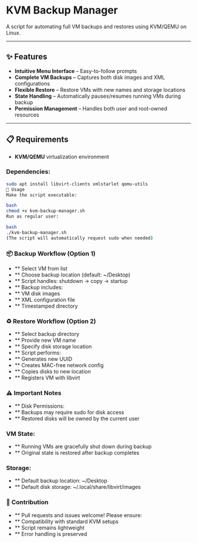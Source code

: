# KVM Backup Manager

A script for automating full VM backups and restores using KVM/QEMU on Linux.

---

## ✨ Features

- **Intuitive Menu Interface** – Easy-to-follow prompts  
- **Complete VM Backups** – Captures both disk images and XML configurations  
- **Flexible Restore** – Restore VMs with new names and storage locations  
- **State Handling** – Automatically pauses/resumes running VMs during backup  
- **Permission Management** – Handles both user and root-owned resources  

---

## 📋 Requirements

- **KVM/QEMU** virtualization environment

### Dependencies:

```bash
sudo apt install libvirt-clients xmlstarlet qemu-utils
🚀 Usage
Make the script executable:

bash
chmod +x kvm-backup-manager.sh
Run as regular user:

bash
./kvm-backup-manager.sh
(The script will automatically request sudo when needed)
```
### 📦 Backup Workflow (Option 1)
- ** Select VM from list
- ** Choose backup location (default: ~/Desktop)
- ** Script handles: shutdown → copy → startup
- ** Backup includes:
- ** VM disk images
- ** XML configuration file
- ** Timestamped directory

### ♻️ Restore Workflow (Option 2)
- ** Select backup directory
- ** Provide new VM name
- ** Specify disk storage location
- ** Script performs:
- ** Generates new UUID
- ** Creates MAC-free network config
- ** Copies disks to new location
- ** Registers VM with libvirt

### ⚠️ Important Notes
- ** Disk Permissions:
- ** Backups may require sudo for disk access
- ** Restored disks will be owned by the current user

### VM State:
- ** Running VMs are gracefully shut down during backup
- ** Original state is restored after backup completes

### Storage:
- ** Default backup location: ~/Desktop
- ** Default disk storage: ~/.local/share/libvirt/images
### 🤝 Contribution
- ** Pull requests and issues welcome! Please ensure:
- ** Compatibility with standard KVM setups
- ** Script remains lightweight
- ** Error handling is preserved

